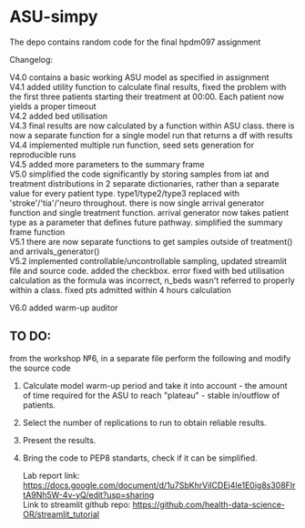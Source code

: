 # ASU-simpy
The depo contains random code for the final hpdm097 assignment

Changelog:         
      
V4.0 contains a basic working ASU model as specified in assignment      
V4.1 added utility function to calculate final results, fixed the problem with the first three patients starting their treatment at 00:00. Each patient now yields a proper timeout       
V4.2 added bed utilisation         
V4.3 final results are now calculated by a function within ASU class. there is now a separate function for a single model run that returns a df with results       
V4.4 implemented multiple run function, seed sets generation for reproducible runs    
V4.5 added more parameters to the summary frame     
V5.0 simplified the code significantly by storing samples from iat and treatment distributions in 2 separate dictionaries, rather than a separate value for every patient type. type1/type2/type3 replaced with 'stroke'/'tia'/'neuro throughout. there is now single arrival generator function and single treatment function. arrival generator now takes patient type as a parameter that defines future pathway. simplified the summary frame function              
V5.1 there are now separate functions to get samples outside of treatment() and arrivals_generator()                   
V5.2 implemented controllable/uncontrollable sampling, updated streamlit file and source code. added the checkbox. error fixed with bed utilisation calculation as the formula was incorrect, n_beds wasn't referred to properly within a class. fixed pts admitted within 4 hours calculation       

V6.0 added warm-up auditor       

## TO DO:

from the workshop №6, in a separate file perform the following and modify the source code        
1) Calculate model warm-up period and take it into account - the amount of time required for the ASU to reach "plateau" - stable in/outflow of patients.     

2) Select the number of replications to run to obtain reliable results.        

3) Present the results.          

4) Bring the code to PEP8 standarts, check if it can be simplified.          


      
      Lab report link: https://docs.google.com/document/d/1u7SbKhrViICDEj4Ie1E0ig8s308FIrtA9Nh5W-4v-yQ/edit?usp=sharing         
      Link to streamlit github repo: https://github.com/health-data-science-OR/streamlit_tutorial        
